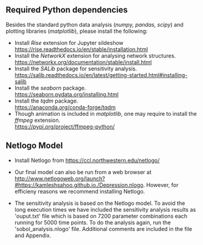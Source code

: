 ## Required Python dependencies
Besides the standard python data analysis (*numpy, pandas, scipy*) and plotting libraries (*matplotlib*), please install the following: 
- Install *Rise* extension for Jupyter sildeshow  
https://rise.readthedocs.io/en/stable/installation.html  
- Install the *NetworkX* extension for analysing network structures.  
https://networkx.org/documentation/stable/install.html  
- Install the *SALib* package for sensitivity analysis.  
https://salib.readthedocs.io/en/latest/getting-started.html#installing-salib  
- Install the *seaborn* package.  
https://seaborn.pydata.org/installing.html
- Install the *tqdm* package.  
https://anaconda.org/conda-forge/tqdm
- Though animation is included in *matplotlib*, one may require to install the *ffmpeg* extension.  
https://pypi.org/project/ffmpeg-python/  

## Netlogo Model  
- Install Netlogo from https://ccl.northwestern.edu/netlogo/ 

- Our final model can also be run from a web browser at http://www.netlogoweb.org/launch?#https://kamleshsahoo.github.io./Depression.nlogo. However, for efficieny reasons we recommend installing Netlogo.

- The sensitivity analysis is based on the Netlogo model. To avoid the long execution times we have included the sensitivity analysis results as 'ouput.txt' file which is based on 7200 parameter combinations each running for 5000 time points. To do the analysis again, run the 'sobol_analysis.nlogo' file. Additional comments are included in the file and Appendix. 
